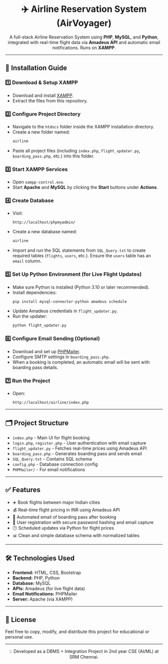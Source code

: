 <h1 align="center">✈️ Airline Reservation System (AirVoyager)</h1>

<p align="center">
  A full-stack Airline Reservation System using <strong>PHP</strong>, <strong>MySQL</strong>, and <strong>Python</strong>, integrated with real-time flight data via <strong>Amadeus API</strong> and automatic email notifications. Runs on <strong>XAMPP</strong>.
</p>


---

## 📌 Installation Guide

### 1️⃣ Download & Setup XAMPP
- Download and install [XAMPP](https://www.apachefriends.org/index.html).
- Extract the files from this repository.

### 2️⃣ Configure Project Directory
- Navigate to the `htdocs` folder inside the XAMPP installation directory.
- Create a new folder named:
  ```bash
  airline
  ```
- Paste all project files (including `index.php`, `flight_updater.py`, `boarding_pass.php`, etc.) into this folder.

### 3️⃣ Start XAMPP Services
- Open `xampp-control.exe`.
- Start **Apache** and **MySQL** by clicking the **Start** buttons under **Actions**.

### 4️⃣ Create Database
- Visit:
  ```
  http://localhost/phpmyadmin/
  ```
- Create a new database named:
  ```sql
  airline
  ```
- Import and run the SQL statements from `SQL_Query.txt` to create required tables (`flights`, `users`, etc.). Ensure the `users` table has an `email` column.

### 5️⃣ Set Up Python Environment (for Live Flight Updates)
- Make sure Python is installed (Python 3.10 or later recommended).
- Install dependencies:
  ```bash
  pip install mysql-connector-python amadeus schedule
  ```
- Update Amadeus credentials in `flight_updater.py`.
- Run the updater:
  ```bash
  python flight_updater.py
  ```

### 6️⃣ Configure Email Sending (Optional)
- Download and set up [PHPMailer](https://github.com/PHPMailer/PHPMailer).
- Configure SMTP settings in `boarding_pass.php`.
- When a booking is completed, an automatic email will be sent with boarding pass details.

### 7️⃣ Run the Project
- Open:
  ```
  http://localhost/airline/index.php
  ```

---

## 🗂 Project Structure

- `index.php` - Main UI for flight booking
- `login.php`, `register.php` - User authentication with email capture
- `flight_updater.py` - Fetches real-time prices using Amadeus API
- `boarding_pass.php` - Generates boarding pass and sends email
- `SQL_Query.txt` - Contains SQL schema
- `config.php` - Database connection config
- `PHPMailer/` - For email notifications

---

## ✅ Features

- ✈️ Book flights between major Indian cities
- 💰 Real-time flight pricing in INR using Amadeus API
- 📧 Automated email of boarding pass after booking
- 👤 User registration with secure password hashing and email capture
- 🕒 Scheduled updates via Python for flight prices
- 📊 Clean and simple database schema with normalized tables

---

## 🛠 Technologies Used

- **Frontend:** HTML, CSS, Bootstrap
- **Backend:** PHP, Python
- **Database:** MySQL
- **APIs:** Amadeus (for live flight data)
- **Email Notifications:** PHPMailer
- **Server:** Apache (via XAMPP)

---

## 📜 License

Feel free to copy, modify, and distribute this project for educational or personal use.

---

<p align="center">💡 Developed as a DBMS + Integration Project in 2nd year CSE (AI/ML) at SRM Chennai.</p>
